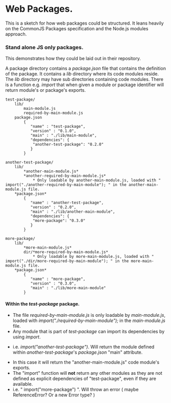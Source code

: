 # Web Packages.

This is a sketch for how web packages could be structured. It leans heavily on the CommonJS Packages specification and the Node.js modules approach.

### Stand alone JS only packages.
This demonstrates how they could be laid out in their repository.

A package directory contains a *package.json* file that contains the definition of the package.
It contains a *lib* directory where its code modules reside.
The *lib* directory may have sub directories containing code modules.
There is a function e.g. *import* that when given a module or package identifier will return module's or package's exports.

	test-package/
		lib/
			main-module.js
			required-by-main-module.js			
		package.json
			{
			   "name" : "test-package",
			   "version" : "0.1.0",
			   "main" : "./lib/main-module",
			   "dependencies": {
				"another-test-package": "0.2.0"
			   }
			}

	another-test-package/
		lib/
			*another-main-module.js*
			*another-required-by-main-module.js*			
				* Only loadable by another-main-module.js, loaded with " import("./another-required-by-main-module"); " in the another-main-module.js file.
		*package.json*
			{
			   "name" : "another-test-package",
			   "version" : "0.2.0",
			   "main" : "./lib/another-main-module",
			   "dependencies": {
				"more-package": "0.3.0"
			   }
			}

	more-package/
		lib/
			*more-main-module.js*
			dir/*more-required-by-main-module.js*			
				* Only loadable by more-main-module.js, loaded with " import("./dir/more-required-by-main-module"); " in the more-main-module.js file.
		*package.json*
			{
			   "name" : "more-package",
			   "version" : "0.3.0",
			   "main" : "./lib/more-main-module"
			}

#### Within the *test-package* package.

* The file *required-by-main-module.js* is only loadable by *main-module.js*, loaded with *import("./required-by-main-module");* in the *main-module.js* file.
* Any module that is part of *test-package* can import its dependencies by using *import*.
 + i.e. *import("another-test-package")*. Will return the module defined within *another-test-package*'s *package.json* "main" attribute.
* In this case it will return the "another-main-module.js" code module's exports.
* The "import" function will **not** return any other modules as they are not defined as explicit dependencies of "test-package", even if they are available.
* i.e. " import("more-package") ". Will throw an error ( maybe ReferenceError? Or a new Error type? )
			